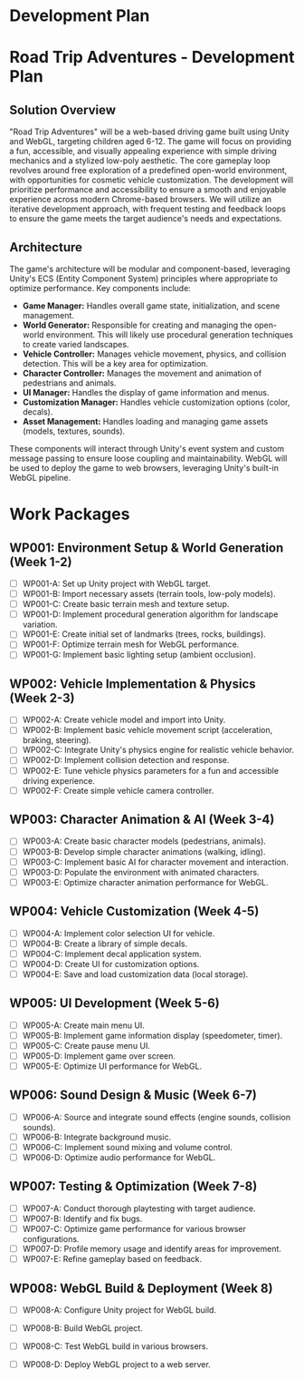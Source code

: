 # Development Plan

# Road Trip Adventures - Development Plan

## Solution Overview

"Road Trip Adventures" will be a web-based driving game built using Unity and WebGL, targeting children aged 6-12. The game will focus on providing a fun, accessible, and visually appealing experience with simple driving mechanics and a stylized low-poly aesthetic. The core gameplay loop revolves around free exploration of a predefined open-world environment, with opportunities for cosmetic vehicle customization.  The development will prioritize performance and accessibility to ensure a smooth and enjoyable experience across modern Chrome-based browsers.  We will utilize an iterative development approach, with frequent testing and feedback loops to ensure the game meets the target audience's needs and expectations.

## Architecture

The game's architecture will be modular and component-based, leveraging Unity's ECS (Entity Component System) principles where appropriate to optimize performance. Key components include:

*   **Game Manager:**  Handles overall game state, initialization, and scene management.
*   **World Generator:** Responsible for creating and managing the open-world environment.  This will likely use procedural generation techniques to create varied landscapes.
*   **Vehicle Controller:** Manages vehicle movement, physics, and collision detection.  This will be a key area for optimization.
*   **Character Controller:**  Manages the movement and animation of pedestrians and animals.
*   **UI Manager:** Handles the display of game information and menus.
*   **Customization Manager:**  Handles vehicle customization options (color, decals).
*   **Asset Management:**  Handles loading and managing game assets (models, textures, sounds).

These components will interact through Unity's event system and custom message passing to ensure loose coupling and maintainability.  WebGL will be used to deploy the game to web browsers, leveraging Unity's built-in WebGL pipeline.

# Work Packages

## WP001: Environment Setup & World Generation (Week 1-2)

- [ ] WP001-A: Set up Unity project with WebGL target.
- [ ] WP001-B: Import necessary assets (terrain tools, low-poly models).
- [ ] WP001-C: Create basic terrain mesh and texture setup.
- [ ] WP001-D: Implement procedural generation algorithm for landscape variation.
- [ ] WP001-E: Create initial set of landmarks (trees, rocks, buildings).
- [ ] WP001-F: Optimize terrain mesh for WebGL performance.
- [ ] WP001-G: Implement basic lighting setup (ambient occlusion).

## WP002: Vehicle Implementation & Physics (Week 2-3)

- [ ] WP002-A: Create vehicle model and import into Unity.
- [ ] WP002-B: Implement basic vehicle movement script (acceleration, braking, steering).
- [ ] WP002-C: Integrate Unity's physics engine for realistic vehicle behavior.
- [ ] WP002-D: Implement collision detection and response.
- [ ] WP002-E: Tune vehicle physics parameters for a fun and accessible driving experience.
- [ ] WP002-F: Create simple vehicle camera controller.

## WP003: Character Animation & AI (Week 3-4)

- [ ] WP003-A: Create basic character models (pedestrians, animals).
- [ ] WP003-B: Develop simple character animations (walking, idling).
- [ ] WP003-C: Implement basic AI for character movement and interaction.
- [ ] WP003-D: Populate the environment with animated characters.
- [ ] WP003-E: Optimize character animation performance for WebGL.

## WP004: Vehicle Customization (Week 4-5)

- [ ] WP004-A: Implement color selection UI for vehicle.
- [ ] WP004-B: Create a library of simple decals.
- [ ] WP004-C: Implement decal application system.
- [ ] WP004-D: Create UI for customization options.
- [ ] WP004-E: Save and load customization data (local storage).

## WP005: UI Development (Week 5-6)

- [ ] WP005-A: Create main menu UI.
- [ ] WP005-B: Implement game information display (speedometer, timer).
- [ ] WP005-C: Create pause menu UI.
- [ ] WP005-D: Implement game over screen.
- [ ] WP005-E: Optimize UI performance for WebGL.

## WP006: Sound Design & Music (Week 6-7)

- [ ] WP006-A: Source and integrate sound effects (engine sounds, collision sounds).
- [ ] WP006-B: Integrate background music.
- [ ] WP006-C: Implement sound mixing and volume control.
- [ ] WP006-D: Optimize audio performance for WebGL.

## WP007: Testing & Optimization (Week 7-8)

- [ ] WP007-A: Conduct thorough playtesting with target audience.
- [ ] WP007-B: Identify and fix bugs.
- [ ] WP007-C: Optimize game performance for various browser configurations.
- [ ] WP007-D: Profile memory usage and identify areas for improvement.
- [ ] WP007-E: Refine gameplay based on feedback.

## WP008: WebGL Build & Deployment (Week 8)

- [ ] WP008-A: Configure Unity project for WebGL build.
- [ ] WP008-B: Build WebGL project.
- [ ] WP008-C: Test WebGL build in various browsers.
- [ ] WP008-D: Deploy WebGL project to a web server.

